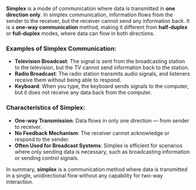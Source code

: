 **Simplex** is a mode of communication where data is transmitted in **one direction only**. In simplex communication, information flows from the sender to the receiver, but the receiver cannot send any information back. It is a **one-way communication** method, making it different from **half-duplex** or **full-duplex** modes, where data can flow in both directions.

### Examples of Simplex Communication:
- **Television Broadcast**: The signal is sent from the broadcasting station to the television, but the TV cannot send information back to the station.
- **Radio Broadcast**: The radio station transmits audio signals, and listeners receive them without being able to respond.
- **Keyboard**: When you type, the keyboard sends signals to the computer, but it does not receive any data back from the computer.

### Characteristics of Simplex:
- **One-way Transmission**: Data flows in only one direction — from sender to receiver.
- **No Feedback Mechanism**: The receiver cannot acknowledge or respond to the sender.
- **Often Used for Broadcast Systems**: Simplex is efficient for scenarios where only sending data is necessary, such as broadcasting information or sending control signals.

In summary, **simplex** is a communication method where data is transmitted in a single, unidirectional flow without any capability for two-way interaction.